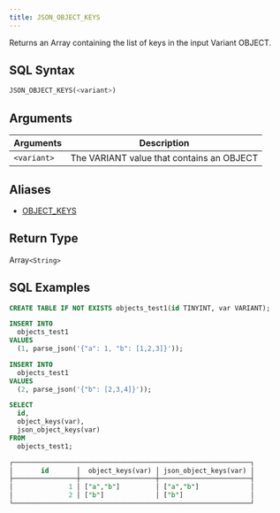 ```yaml
---
title: JSON_OBJECT_KEYS
---
```


Returns an Array containing the list of keys in the input Variant OBJECT.


## SQL Syntax

```sql
JSON_OBJECT_KEYS(<variant>)
```

## Arguments

| Arguments   | Description                               |
|-------------|-------------------------------------------|
| `<variant>` | The VARIANT value that contains an OBJECT |

## Aliases

- [OBJECT_KEYS](object-keys.md)

## Return Type

Array`<String>`

## SQL Examples

```sql
CREATE TABLE IF NOT EXISTS objects_test1(id TINYINT, var VARIANT);

INSERT INTO
  objects_test1
VALUES
  (1, parse_json('{"a": 1, "b": [1,2,3]}'));

INSERT INTO
  objects_test1
VALUES
  (2, parse_json('{"b": [2,3,4]}'));

SELECT
  id,
  object_keys(var),
  json_object_keys(var)
FROM
  objects_test1;

┌────────────────────────────────────────────────────────────┐
│       id       │  object_keys(var) │ json_object_keys(var) │
├────────────────┼───────────────────┼───────────────────────┤
│              1 │ ["a","b"]         │ ["a","b"]             │
│              2 │ ["b"]             │ ["b"]                 │
└────────────────────────────────────────────────────────────┘
```